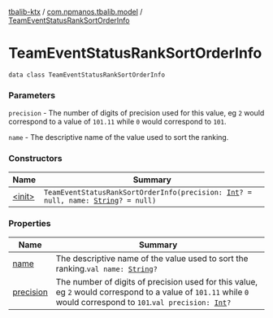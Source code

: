 [tbalib-ktx](../../index.md) / [com.npmanos.tbalib.model](../index.md) / [TeamEventStatusRankSortOrderInfo](./index.md)

# TeamEventStatusRankSortOrderInfo

`data class TeamEventStatusRankSortOrderInfo`

### Parameters

`precision` - The number of digits of precision used for this value, eg `2` would correspond to a value of `101.11` while `0` would correspond to `101`.

`name` - The descriptive name of the value used to sort the ranking.

### Constructors

| Name | Summary |
|---|---|
| [&lt;init&gt;](-init-.md) | `TeamEventStatusRankSortOrderInfo(precision: `[`Int`](https://kotlinlang.org/api/latest/jvm/stdlib/kotlin/-int/index.html)`? = null, name: `[`String`](https://kotlinlang.org/api/latest/jvm/stdlib/kotlin/-string/index.html)`? = null)` |

### Properties

| Name | Summary |
|---|---|
| [name](name.md) | The descriptive name of the value used to sort the ranking.`val name: `[`String`](https://kotlinlang.org/api/latest/jvm/stdlib/kotlin/-string/index.html)`?` |
| [precision](precision.md) | The number of digits of precision used for this value, eg `2` would correspond to a value of `101.11` while `0` would correspond to `101`.`val precision: `[`Int`](https://kotlinlang.org/api/latest/jvm/stdlib/kotlin/-int/index.html)`?` |

